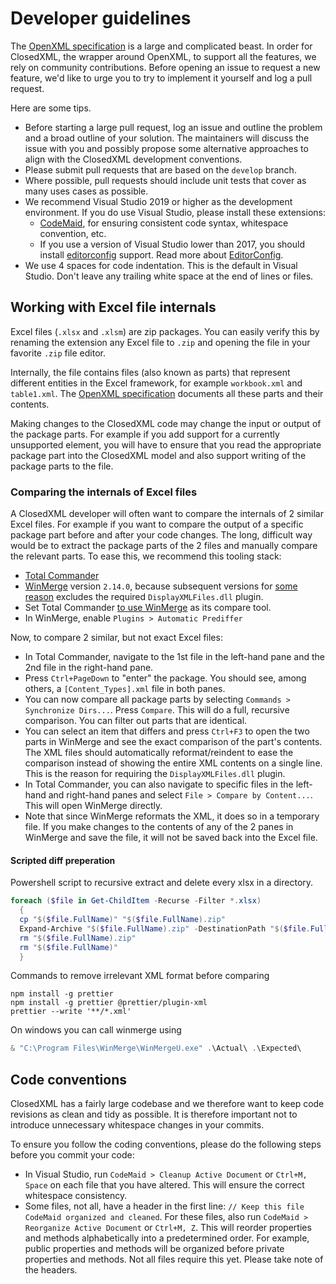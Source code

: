 # Developer guidelines

The [OpenXML specification](https://www.ecma-international.org/publications/standards/Ecma-376.htm) is a large and complicated beast. In order for ClosedXML, the wrapper around OpenXML, to support all the features, we rely on community contributions. Before opening an issue to request a new feature, we'd like to urge you to try to implement it yourself and log a pull request.

Here are some tips.

* Before starting a large pull request, log an issue and outline the problem and a broad outline of your solution. The maintainers will discuss the issue with you and possibly propose some alternative approaches to align with the ClosedXML development conventions.
* Please submit pull requests that are based on the `develop` branch.
* Where possible, pull requests should include unit tests that cover as many uses cases as possible.
* We recommend Visual Studio 2019 or higher as the development environment. If you do use Visual Studio, please install these extensions:
  * [CodeMaid](https://marketplace.visualstudio.com/items?itemName=SteveCadwallader.CodeMaid), for ensuring consistent code syntax, whitespace convention, etc.
  * If you use a version of Visual Studio lower than 2017, you should install [editorconfig](<https://marketplace.visualstudio.com/items?itemName=EditorConfigTeam.EditorConfig>) support. Read more about [EditorConfig](http://www.editorconfig.org).
* We use 4 spaces for code indentation. This is the default in Visual Studio. Don't leave any trailing white space at the end of lines or files.

## Working with Excel file internals

Excel files (`.xlsx` and `.xlsm`) are zip packages. You can easily verify this by renaming the extension any Excel file to `.zip` and opening the file in your favorite `.zip` file editor.

Internally, the file contains files (also known as parts) that represent different entities in the Excel framework, for example `workbook.xml` and `table1.xml`. The [OpenXML specification](https://www.ecma-international.org/publications/standards/Ecma-376.htm) documents all these parts and their contents.

Making changes to the ClosedXML code may change the input or output of the package parts. For example if you add support for a currently unsupported element, you will have to ensure that you read the appropriate package part into the ClosedXML model and also support writing of the package parts to the file.

### Comparing the internals of Excel files

A ClosedXML developer will often want to compare the internals of 2 similar Excel files. For example if you want to compare the output of a specific package part before and after your code changes. The long, difficult way would be to extract the package parts of the 2 files and manually compare the relevant parts. To ease this, we recommend this tooling stack:

* [Total Commander](https://www.ghisler.com/download.htm)
* [WinMerge](http://winmerge.org/downloads) version `2.14.0`, because subsequent versions for [some reason](https://bitbucket.org/winmerge/winmerge/issues/152/displayxmlfiles-plugin-not-included-with) excludes the required `DisplayXMLFiles.dll` plugin.
* Set Total Commander [to use WinMerge](https://superuser.com/questions/238039/can-i-replace-internal-diff-in-total-commander-with-a-custom-tool) as its compare tool.
* In WinMerge, enable `Plugins > Automatic Prediffer`

Now, to compare 2 similar, but not exact Excel files:

* In Total Commander, navigate to the 1st file in the left-hand pane and the 2nd file in the right-hand pane.
* Press `Ctrl+PageDown` to "enter" the package. You should see, among others, a `[Content_Types].xml` file in both panes.
* You can now compare all package parts by selecting `Commands > Synchronize Dirs...`. Press `Compare`. This will do a full, recursive comparison. You can filter out parts that are identical.
* You can select an item that differs and press `Ctrl+F3` to open the two parts in WinMerge and see the exact comparison of the part's contents. The XML files should automatically reformat/reindent to ease the comparison instead of showing the entire XML contents on a single line. This is the reason for requiring the `DisplayXMLFiles.dll` plugin.
* In Total Commander, you can also navigate to specific files in the left-hand and right-hand panes and select `File > Compare by Content...`. This will open WinMerge directly.
* Note that since WinMerge reformats the XML, it does so in a temporary file. If you make changes to the contents of any of the 2 panes in WinMerge and save the file, it will not be saved back into the Excel file.

#### Scripted diff preperation

Powershell script to recursive extract and delete every xlsx in a directory.

``` Powershell
foreach ($file in Get-ChildItem -Recurse -Filter *.xlsx)
  {
  cp "$($file.FullName)" "$($file.FullName).zip"
  Expand-Archive "$($file.FullName).zip" -DestinationPath "$($file.FullName).unzipped"
  rm "$($file.FullName).zip"
  rm "$($file.FullName)"
  }
```

Commands to remove irrelevant XML format before comparing

``` npm
npm install -g prettier
npm install -g prettier @prettier/plugin-xml
prettier --write '**/*.xml'
```

On windows you can call winmerge using

``` powershell
& "C:\Program Files\WinMerge\WinMergeU.exe" .\Actual\ .\Expected\
```

## Code conventions

ClosedXML has a fairly large codebase and we therefore want to keep code revisions as clean and tidy as possible. It is therefore important not to introduce unnecessary whitespace changes in your commits.

To ensure you follow the coding conventions, please do the following steps before you commit your code:

* In Visual Studio, run `CodeMaid > Cleanup Active Document` or `Ctrl+M, Space` on each file that you have altered. This will ensure the correct whitespace consistency.
* Some files, not all, have a header in the first line: `// Keep this file CodeMaid organized and cleaned`. For these files, also run `CodeMaid > Reorganize Active Document` or `Ctrl+M, Z`. This will reorder properties and methods alphabetically into a predetermined order. For example, public properties and methods will be organized before private properties and methods. Not all files require this yet. Please take note of the headers.
